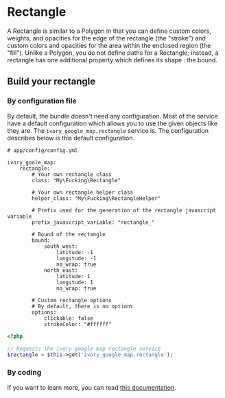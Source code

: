 # Rectangle

A Rectangle is similar to a Polygon in that you can define custom colors, weights, and opacities for the edge of the
rectangle (the "stroke") and custom colors and opacities for the area within the enclosed region (the "fill"). Unlike
a Polygon, you do not define paths for a Rectangle; instead, a rectangle has one additional property which defines its
shape : the bound.

## Build your rectangle

### By configuration file

By default, the bundle doesn't need any configuration. Most of the service have a default configuration which allows
you to use the given objects like they are. The ``ivory_google_map.rectangle`` service is. The configuration describes
below is this default configuration.

```
# app/config/config.yml

ivory_goole_map:
    rectangle:
        # Your own rectangle class
        class: "My\Fucking\Rectangle"

        # Your own rectangle helper class
        helper_class: "My\Fucking\RectangleHelper"

        # Prefix used for the generation of the rectangle javascript variable
        prefix_javascript_variable: "rectangle_"

        # Bound of the rectangle
        bound:
            south_west:
                latitude: -1
                longitude: -1
                no_wrap: true
            north_east:
                latitude: 1
                longitude: 1
                no_wrap: true

        # Custom rectangle options
        # By default, there is no options
        options:
            clickable: false
            strokeColor: "#ffffff"
```

``` php
<?php

// Requests the ivory google map rectangle service
$rectangle = $this->get('ivory_google_map.rectangle');
```

### By coding

If you want to learn more, you can read
[this documentation](https://github.com/egeloen/ivory-google-map/blob/master/doc/usage/overlays/rectangle.md).

